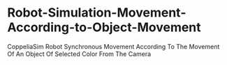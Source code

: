 # Robot-Simulation-Movement-According-to-Object-Movement
CoppeliaSim Robot Synchronous Movement According To The Movement Of An Object Of Selected Color From The Camera
